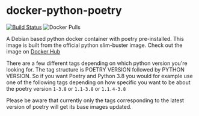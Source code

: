 # docker-python-poetry

[![Build Status](https://build.walbeck.it/api/badges/walbeck-it/docker-python-poetry/status.svg)](https://build.walbeck.it/walbeck-it/docker-python-poetry)
![Docker Pulls](https://img.shields.io/docker/pulls/mwalbeck/python-poetry)

A Debian based python docker container with poetry pre-installed. This image is built from the official python slim-buster image. Check out the image on [Docker Hub](https://hub.docker.com/r/mwalbeck/python-poetry)

There are a few different tags depending on which python version you're looking for. The tag structure is POETRY VERSION followed by PYTHON VERSION. So if you want Poetry and Python 3.8 you would for example use one of the following tags depending on how specific you want to be about the poetry version ```1-3.8``` or ```1.1-3.8``` or ```1.1.4-3.8```

Please be aware that currently only the tags corresponding to the latest version of poetry will get its base images updated.
